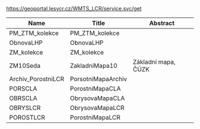 https://geoportal.lesycr.cz/WMTS_LCR/service.svc/get

|Name|Title|Abstract|
|--|--|--|
|PM_ZTM_kolekce|PM_ZTM_kolekce||
|ObnovaLHP|ObnovaLHP||
|ZM_kolekce|ZM_kolekce||
|ZM10Seda|ZakladniMapa10|Základní mapa, ČÚZK|
|Archiv_PorostniLCR|PorsotniMapaArchiv||
|PORSCLA|PorostniMapaCLA||
|OBRSCLA|ObrysovaMapaCLA||
|OBRYSLCR|ObrysovaMapaLCR||
|POROSTLCR|PorostniMapaLCR||
